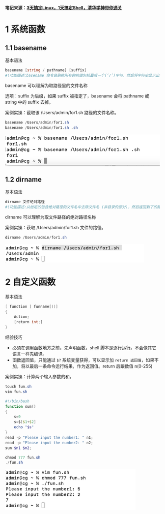 **笔记来源：**[**3天搞定Linux，1天搞定Shell，清华学神带你通关**](https://www.bilibili.com/video/BV1WY4y1H7d3?p=9&vd_source=e8046ccbdc793e09a75eb61fe8e84a30)

 	 	 		

# 1 系统函数 
## 1.1 basename 
基本语法

```powershell
basename [string / pathname] [suffix] 
#(功能描述:basename 命令会删掉所有的前缀包括最后一个(‘/’)字符，然后将字符串显示出来。
```

basename 可以理解为取路径里的文件名称 

选项：suffix 为后缀，如果 suffix 被指定了，basename 会将 pathname 或 string 中的 suffix 去掉。 

 案例实操：截取该 /Users/admin/for1.sh 路径的文件名称。

```powershell
basename /Users/admin/for1.sh
basename /Users/admin/for1.sh .sh
```

 ![](images/19.png)				

## 1.2 dirname 
基本语法

```powershell
dirname 文件绝对路径 
#(功能描述:从给定的包含绝对路径的文件名中去除文件名 (非目录的部分)，然后返回剩下的路径(目录的部分)) 
```

dirname 可以理解为取文件路径的绝对路径名称 

案例实操：获取 /Users/admin/for1.sh 文件的路径。 

```powershell
dirname /Users/admin/for1.sh 
```

![](images/20.png) 

# 2 自定义函数 
基本语法

```powershell
[ function ] funname[()] 
{
	Action;
	[return int;] 
}
```

经验技巧

+ 必须在调用函数地方之前，先声明函数，shell 脚本是逐行运行。不会像其它语言一样先编译。
+ 函数返回值，只能通过 `$?` 系统变量获得，可以显示加 `return 返回值`，如果不加，将以最后一条命令运行结果，作为返回值。return 后跟数值 n(0-255) 

案例实操：计算两个输入参数的和。 

```powershell
touch fun.sh
vim fun.sh
```

```powershell
#!/bin/bash
function sum()
{
	s=0
	s=$[$1+$2]
	echo "$s" 
}
read -p "Please input the number1: " n1;
read -p "Please input the number2: " n2;
sum $n1 $n2;
```

```powershell
chmod 777 fun.sh
./fun.sh
```

![](images/21.png) 

 		

 	 

